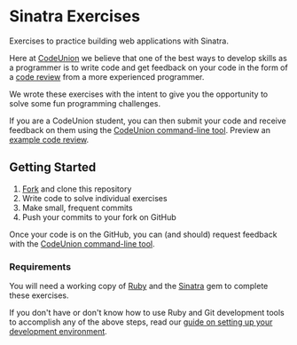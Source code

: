 # Sinatra Exercises

Exercises to practice building web applications with Sinatra.

Here at [CodeUnion][codeunion] we believe that one of the best ways to develop skills as a programmer is to write code and get feedback on your code in the form of a [code review][code-review] from a more experienced programmer.

We wrote these exercises with the intent to give you the opportunity to solve some fun programming challenges.

If you are a CodeUnion student, you can then submit your code and receive feedback on them using the [CodeUnion command-line tool][codeunion-cli-tool]. Preview an [example code review][example-code-review].

## Getting Started

1. [Fork][gh-help-forking] and clone this repository
1. Write code to solve individual exercises
1. Make small, frequent commits
1. Push your commits to your fork on GitHub

Once your code is on the GitHub, you can (and should) request feedback with the [CodeUnion command-line tool][codeunion-cli-tool].

### Requirements

You will need a working copy of [Ruby][ruby-home-page] and the [Sinatra][sinatra-home-page] gem to complete these exercises.

If you don't have or don't know how to use Ruby and Git development tools to accomplish any of the above steps, read our [guide on setting up your development environment][guide-development-environment].

<!-- Links -->

[codeunion]:http://codeunion.io
[codeunion-cli-tool]:https://github.com/codeunion/codeunion-client/
[code-review]:http://en.wikipedia.org/wiki/Code_review
[example-code-review]:https://github.com/ninashulman/open-source-kata/commit/59959dafe10b36b75cab14036b97a7e9b00ce9cd
[guide-development-environment]:http://codeunion.io/curriculum/guides/development-environment/

[gh-help-forking]:https://help.github.com/articles/fork-a-repo/
[ruby-home-page]:https://www.ruby-lang.org
[git-home-page]:http://git-scm.com
[sinatra-home-page]:http://www.sinatrarb.com
